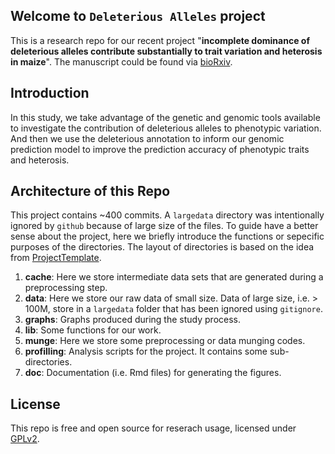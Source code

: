 ## Welcome to `Deleterious Alleles` project
This is a research repo for our recent project "**incomplete dominance of deleterious alleles contribute substantially to trait variation and heterosis in maize**". The manuscript could be found via [bioRxiv]().

## Introduction
In this study, we take advantage of the genetic and genomic tools available to investigate the contribution of deleterious alleles to phenotypic variation. And then we use the deleterious annotation to inform our genomic prediction model to improve the prediction accuracy of phenotypic traits and heterosis.

## Architecture of this Repo
This project contains ~400 commits. A `largedata` directory was intentionally ignored by `github` because of large size of the files. To guide have a better sense about the project, here we briefly introduce the functions or sepecific purposes of the directories. The layout of directories is based on the idea from [ProjectTemplate](http://projecttemplate.net/architecture.html). 

1. **cache**: Here we store intermediate data sets that are generated during a preprocessing step.
2. **data**: Here we store our raw data of small size. Data of large size, i.e. > 100M, store in a `largedata` folder that has been ignored using `gitignore`.
3. **graphs**: Graphs produced during the study process.
4. **lib**: Some functions for our work.
5. **munge**: Here we store some preprocessing or data munging codes.
6. **profilling**: Analysis scripts for the project. It contains some sub-directories.
7. **doc**: Documentation (i.e. Rmd files) for generating the figures.




## License
This repo is free and open source for reserach usage, licensed under [GPLv2](https://www.gnu.org/licenses/old-licenses/gpl-2.0.en.html).

